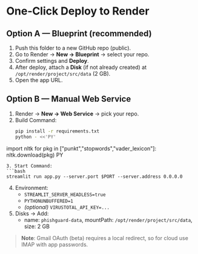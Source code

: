 # One‑Click Deploy to Render

## Option A — Blueprint (recommended)
1. Push this folder to a new GitHub repo (public).
2. Go to Render → **New → Blueprint** → select your repo.
3. Confirm settings and **Deploy**.
4. After deploy, attach a **Disk** (if not already created) at `/opt/render/project/src/data` (2 GB).
5. Open the app URL.

## Option B — Manual Web Service
1. Render → **New → Web Service** → pick your repo.
2. Build Command:
   ```bash
   pip install -r requirements.txt
   python - <<'PY'
import nltk
for pkg in ["punkt","stopwords","vader_lexicon"]:
    nltk.download(pkg)
PY
   ```
3. Start Command:
   ```bash
   streamlit run app.py --server.port $PORT --server.address 0.0.0.0
   ```
4. Environment:
   - `STREAMLIT_SERVER_HEADLESS=true`
   - `PYTHONUNBUFFERED=1`
   - *(optional)* `VIRUSTOTAL_API_KEY=...`
5. Disks → Add:
   - name: `phishguard-data`, mountPath: `/opt/render/project/src/data`, size: 2 GB

> **Note**: Gmail OAuth (beta) requires a local redirect, so for cloud use IMAP with app passwords.
